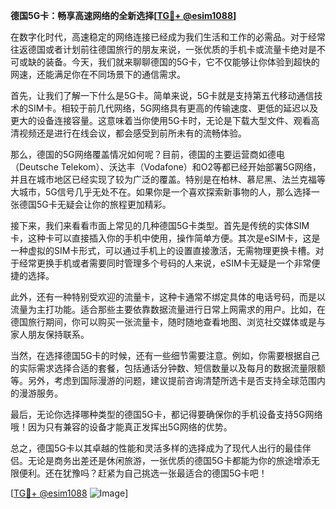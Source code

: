 **德国5G卡：畅享高速网络的全新选择[[TG💪+ @esim1088](https://t.me/s/esim1088)]**

在数字化时代，高速稳定的网络连接已经成为我们生活和工作的必需品。对于经常往返德国或者计划前往德国旅行的朋友来说，一张优质的手机卡或流量卡绝对是不可或缺的装备。今天，我们就来聊聊德国的5G卡，它不仅能够让你体验到超快的网速，还能满足你在不同场景下的通信需求。

首先，让我们了解一下什么是5G卡。简单来说，5G卡就是支持第五代移动通信技术的SIM卡。相较于前几代网络，5G网络具有更高的传输速度、更低的延迟以及更大的设备连接容量。这意味着当你使用5G卡时，无论是下载大型文件、观看高清视频还是进行在线会议，都会感受到前所未有的流畅体验。

那么，德国的5G网络覆盖情况如何呢？目前，德国的主要运营商如德电（Deutsche Telekom）、沃达丰（Vodafone）和O2等都已经开始部署5G网络，并且在城市地区已经实现了较为广泛的覆盖。特别是在柏林、慕尼黑、法兰克福等大城市，5G信号几乎无处不在。如果你是一个喜欢探索新事物的人，那么选择一张德国5G卡无疑会让你的旅程更加精彩。

接下来，我们来看看市面上常见的几种德国5G卡类型。首先是传统的实体SIM卡，这种卡可以直接插入你的手机中使用，操作简单方便。其次是eSIM卡，这是一种虚拟的SIM卡形式，可以通过手机上的设置直接激活，无需物理更换卡槽。对于经常更换手机或者需要同时管理多个号码的人来说，eSIM卡无疑是一个非常便捷的选择。

此外，还有一种特别受欢迎的流量卡，这种卡通常不绑定具体的电话号码，而是以流量为主打功能。适合那些主要依靠数据流量进行日常上网需求的用户。比如，在德国旅行期间，你可以购买一张流量卡，随时随地查看地图、浏览社交媒体或是与家人朋友保持联系。

当然，在选择德国5G卡的时候，还有一些细节需要注意。例如，你需要根据自己的实际需求选择合适的套餐，包括通话分钟数、短信数量以及每月的数据流量限额等。另外，考虑到国际漫游的问题，建议提前咨询清楚所选卡是否支持全球范围内的漫游服务。

最后，无论你选择哪种类型的德国5G卡，都记得要确保你的手机设备支持5G网络哦！因为只有兼容的设备才能真正发挥出5G网络的优势。

总之，德国5G卡以其卓越的性能和灵活多样的选择成为了现代人出行的最佳伴侣。无论是商务出差还是休闲旅游，一张优质的德国5G卡都能为你的旅途增添无限便利。还在犹豫吗？赶紧为自己挑选一张最适合的德国5G卡吧！

[[TG💪+ @esim1088](https://t.me/s/esim1088) ![Image](https://i.postimg.cc/4NQfJmqS/Snipaste-2025-05-13-00-14-12.png)]